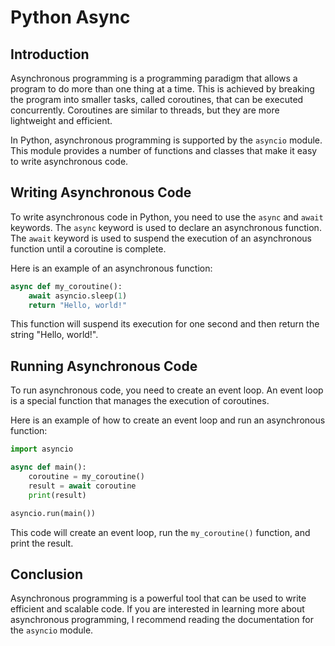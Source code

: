 # Python Async

## Introduction

Asynchronous programming is a programming paradigm that allows a program to do more than one thing at a time. This is achieved by breaking the program into smaller tasks, called coroutines, that can be executed concurrently. Coroutines are similar to threads, but they are more lightweight and efficient.

In Python, asynchronous programming is supported by the `asyncio` module. This module provides a number of functions and classes that make it easy to write asynchronous code.

## Writing Asynchronous Code

To write asynchronous code in Python, you need to use the `async` and `await` keywords. The `async` keyword is used to declare an asynchronous function. The `await` keyword is used to suspend the execution of an asynchronous function until a coroutine is complete.

Here is an example of an asynchronous function:

```python
async def my_coroutine():
    await asyncio.sleep(1)
    return "Hello, world!"
```

This function will suspend its execution for one second and then return the string "Hello, world!".

## Running Asynchronous Code

To run asynchronous code, you need to create an event loop. An event loop is a special function that manages the execution of coroutines.

Here is an example of how to create an event loop and run an asynchronous function:

```python
import asyncio

async def main():
    coroutine = my_coroutine()
    result = await coroutine
    print(result)

asyncio.run(main())
```

This code will create an event loop, run the `my_coroutine()` function, and print the result.

## Conclusion

Asynchronous programming is a powerful tool that can be used to write efficient and scalable code. If you are interested in learning more about asynchronous programming, I recommend reading the documentation for the `asyncio` module.
